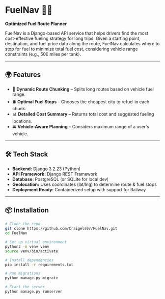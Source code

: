 # FuelNav 🚗⛽  
**Optimized Fuel Route Planner**

FuelNav is a Django-based API service that helps drivers find the most cost-effective fueling strategy for long trips. Given a starting point, destination, and fuel price data along the route, FuelNav calculates where to stop for fuel to minimize total fuel cost, considering vehicle range constraints (e.g., 500 miles per tank).

---

## 🌍 Features

- 🔄 **Dynamic Route Chunking** – Splits long routes based on vehicle fuel range.
- ⛽ **Optimal Fuel Stops** – Chooses the cheapest city to refuel in each chunk.
- 📊 **Detailed Cost Summary** – Returns total cost and suggested fueling locations.
- 🚘 **Vehicle-Aware Planning** – Considers maximum range of a user's vehicle.

---

## 🛠️ Tech Stack

- **Backend:** Django 3.2.23 (Python)
- **API Framework:** Django REST Framework
- **Database:** PostgreSQL (or SQLite for local dev)
- **Geolocation:** Uses coordinates (lat/lng) to determine route & fuel stops
- **Deployment Ready:** Containerized setup with support for Railway

---

## 📦 Installation

```bash
# Clone the repo
git clone https://github.com/Craigels07/FuelNav.git
cd FuelNav

# Set up virtual environment
python3 -m venv venv
source venv/bin/activate

# Install dependencies
pip install -r requirements.txt

# Run migrations
python manage.py migrate

# Start the server
python manage.py runserver

